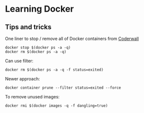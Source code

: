 # Learning Docker

## Tips and tricks

One liner to stop / remove all of Docker containers from [Coderwall](https://coderwall.com/p/ewk0mq/stop-remove-all-docker-containers)
```
docker stop $(docker ps -a -q)
docker rm $(docker ps -a -q)
```

Can use filter:
```
docker rm $(docker ps -a -q -f status=exited)
```

Newer approach:
```
docker container prune --filter status=exited --force
```

To remove unused images:
```
docker rmi $(docker images -q -f dangling=true)
```
